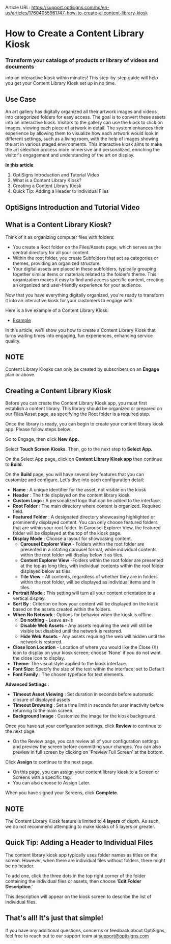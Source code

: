 Article URL: https://support.optisigns.com/hc/en-us/articles/17604055961747-how-to-create-a-content-library-kiosk

# How to Create a Content Library Kiosk

### Transform your catalogs of products or library of videos and documents
into an interactive kiosk within minutes! This step-by-step guide will help
you get your Content Library Kiosk set up in no time.

Use Case  
---  
An art gallery has digitally organized all their artwork images and videos
into categorized folders for easy access. The goal is to convert these assets
into an interactive kiosk. Visitors to the gallery can use the kiosk to click
on images, viewing each piece of artwork in detail. The system enhances their
experience by allowing them to visualize how each artwork would look in
different settings, such as a living room, with the help of images showing the
art in various staged environments. This interactive kiosk aims to make the
art selection process more immersive and personalized, enriching the visitor's
engagement and understanding of the art on display.  
  
**In this article**

  1. OptiSigns Introduction and Tutorial Video
  2. What is a Content Library Kiosk?
  3. Creating a Content Library Kiosk
  4. Quick Tip: Adding a Header to Individual Files

## OptiSigns Introduction and Tutorial Video

## What is a Content Library Kiosk?

Think of it as organizing computer files with folders:

  * You create a Root folder on the Files/Assets page, which serves as the central directory for all your content.
  * Within the root folder, you create Subfolders that act as categories or themes, providing an organized structure.
  * Your digital assets are placed in these subfolders, typically grouping together similar items or materials related to the folder's theme. This organization makes it easy to find and access specific content, creating an organized and user-friendly experience for your audience.

Now that you have everything digitally organized, you're ready to transform it
into an interactive kiosk for your customers to engage with.

Here is a live example of a Content Library Kiosk:

  * [Example](https://virtualscreen.optisigns.com/#VTJGc2RHVmtYMStYM1dSMnRjKzBBb29MeFBYbnpoaTFHaDhNcStLWk4xenhTeGFHbVFnOXlSOWxpd2RxMlVUN29hc3JPZnZXaXJSQnFkUFlZbXJLaVE9PQ==)

In this article, we'll show you how to create a Content Library Kiosk that
turns waiting times into engaging, fun experiences, enhancing service quality.

**NOTE**  
---  
Content Library Kiosks can only be created by subscribers on an **Engage**
plan or above.  
  
##  **Creating a Content Library Kiosk**

Before you can create the Content Library Kiosk app, you must first establish
a content library. This library should be organized or prepared on our
Files/Asset page, as specifying the Root folder is a required step.

Once the library is ready, you can begin to create your content library kiosk
app. Please follow steps below:

Go to Engage, then click **New App.**

Select **Touch Screen Kiosks**. Then, go to the next step to **Select App.**  

On the Select App page, click on **Content Library Kiosk app** then continue
to **Build**.

On the **Build** page, you will have several key features that you can
customize and configure. Let's dive into each configuration detail:

  * **Name** : A unique identifier for the asset, not visible on the kiosk
  * **Header** : The title displayed on the content library kiosk.
  * **Custom Logo** : A personalized logo that can be added to the interface.
  * **Root Folder** : The main directory where content is organized. Required field.
  * **Featured Folder** : A designated directory showcasing highlighted or prominently displayed content. You can only choose featured folders that are within your root folder. In Carousel Explorer View, the featured folder will be displayed at the top of the kiosk page.
  * **Display Mode** : Choose a layout for showcasing content. 
    * **Carousel Explorer View** \- Folders within the root folder are presented in a rotating carousel format, while individual contents within the root folder will display below it as tiles.
    * **Content Explorer View** -Folders within the root folder are presented at the top as long tiles, with individual contents within the root folder displayed below as tiles.
    * **Tile View** \- All contents, regardless of whether they are in folders within the root folder, will be displayed as individual items and in tiles.
  * **Portrait Mode** : This setting will turn all your content orientation to a vertical display.
  * **Sort By** : Criterion on how your content will be displayed on the kiosk based on the assets created within the folders.
  * **When No Network** : Options for behavior when the kiosk is offline. 
    * **Do nothing** \- Leave as-is
    * **Disable Web Assets** \- Any assets requiring the web will still be visible but disabled until the network is restored.
    * **Hide Web Assets** \- Any assets requiring the web will hidden until the network is restored.
  * **Close Icon Location** \- Location of where you would like the Close (X) icon to display on your kiosk screen; choose 'None' if you do not want the close icon to display.
  * **Theme:** The visual style applied to the kiosk interface.
  * **Font Size:** Specify the size of the text within the interface; set to Default
  * **Font Family** : The chosen typeface for text elements.

**Advanced Settings** :

  * **Timeout Asset Viewing** : Set duration in seconds before automatic closure of displayed assets 
  * **Timeout Browsing** : Set a time limit in seconds for user inactivity before returning to the main screen.
  * **Background Image** : Customize the image for the kiosk background.

Once you have set your configuration settings, click **Review** to continue to
the next page.

  * On the Review page, you can review all of your configuration settings and preview the screen before committing your changes. You can also preview in full screen by clicking on 'Preview Full Screen' at the bottom.

Click **Assign** to continue to the next page.

  * On this page, you can assign your content library kiosk to a Screen or Screens with a specific tag.
  * You can also choose to Assign Later.

When you have signed your Screens, click **Complete**.

**NOTE**  
---  
The Content Library Kiosk feature is limited to **4 layers** of depth. As
such, we do not recommend attempting to make kiosks of 5 layers or greater.  
  
##  Quick Tip: Adding a Header to Individual Files

The content library kiosk app typically uses folder names as titles on the
screen. However, when there are individual files without folders, there might
be no header.

To add one, click the three dots in the top right corner of the folder
containing the individual files or assets, then choose '**Edit Folder
Description**.'

This description will appear on the kiosk screen to describe the list of
individual files.

## **That's all! It's just that simple!**

If you have any additional questions, concerns or feedback about OptiSigns,
feel free to reach out to our support team at
[support@optisigns.com](mailto:support@optisigns.com)


